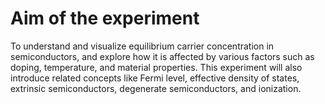# Aim of the experiment
To understand and visualize equilibrium carrier concentration in semiconductors, and explore how it is affected by various factors such as doping, temperature, and material properties. This experiment will also introduce related concepts like Fermi level, effective density of states, extrinsic semiconductors, degenerate semiconductors, and ionization.